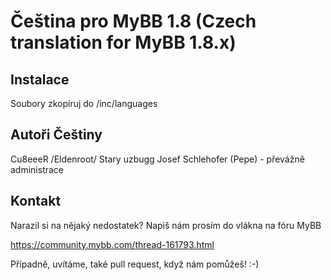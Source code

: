 # Čeština pro MyBB 1.8 (Czech translation for MyBB 1.8.x)

## Instalace
Soubory zkopíruj do /inc/languages

## Autoři Češtiny
Cu8eeeR /Eldenroot/
Stary
uzbugg
Josef Schlehofer (Pepe) - převážně administrace

## Kontakt
Narazil si na nějaký nedostatek? Napiš nám prosím do vlákna na fóru MyBB

https://community.mybb.com/thread-161793.html

Případně, uvítáme, také pull request, když nám pomůžeš! :-)
